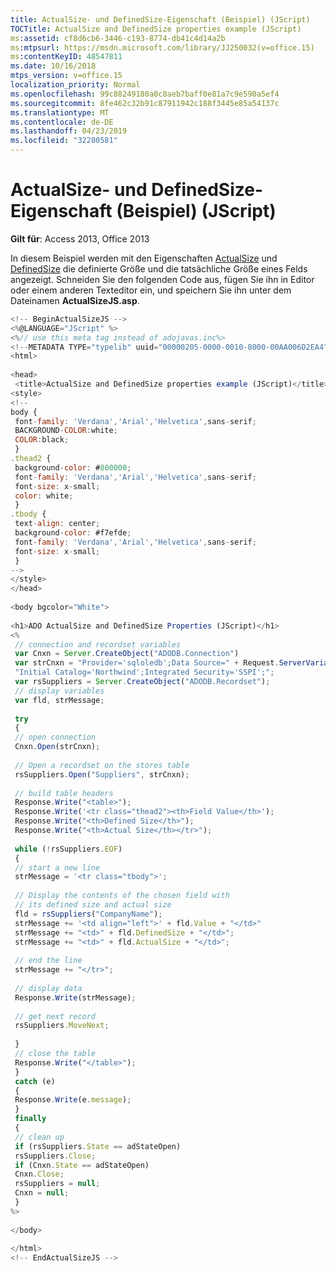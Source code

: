 ```yaml
---
title: ActualSize- und DefinedSize-Eigenschaft (Beispiel) (JScript)
TOCTitle: ActualSize and DefinedSize properties example (JScript)
ms:assetid: cf8d6cb6-3446-c193-8774-db41c4d14a2b
ms:mtpsurl: https://msdn.microsoft.com/library/JJ250032(v=office.15)
ms:contentKeyID: 48547811
ms.date: 10/16/2018
mtps_version: v=office.15
localization_priority: Normal
ms.openlocfilehash: 99c88249180a0c8aeb7baff0e81a7c9e590a5ef4
ms.sourcegitcommit: 8fe462c32b91c87911942c188f3445e85a54137c
ms.translationtype: MT
ms.contentlocale: de-DE
ms.lasthandoff: 04/23/2019
ms.locfileid: "32280581"
---
```

# <a name="actualsize-and-definedsize-properties-example-jscript"></a>ActualSize- und DefinedSize-Eigenschaft (Beispiel) (JScript)

**Gilt für**: Access 2013, Office 2013

In diesem Beispiel werden mit den Eigenschaften [ActualSize](actualsize-property-ado.md) und [DefinedSize](definedsize-property-ado.md) die definierte Größe und die tatsächliche Größe eines Felds angezeigt. Schneiden Sie den folgenden Code aus, fügen Sie ihn in Editor oder einem anderen Texteditor ein, und speichern Sie ihn unter dem Dateinamen **ActualSizeJS.asp**.

```javascript
<!-- BeginActualSizeJS --> 
<%@LANGUAGE="JScript" %> 
<%// use this meta tag instead of adojavas.inc%> 
<!--METADATA TYPE="typelib" uuid="00000205-0000-0010-8000-00AA006D2EA4" --> 
<html> 
 
<head> 
 <title>ActualSize and DefinedSize properties example (JScript)</title> 
<style> 
<!-- 
body { 
 font-family: 'Verdana','Arial','Helvetica',sans-serif; 
 BACKGROUND-COLOR:white; 
 COLOR:black; 
 } 
.thead2 { 
 background-color: #800000; 
 font-family: 'Verdana','Arial','Helvetica',sans-serif; 
 font-size: x-small; 
 color: white; 
 } 
.tbody { 
 text-align: center; 
 background-color: #f7efde; 
 font-family: 'Verdana','Arial','Helvetica',sans-serif; 
 font-size: x-small; 
 } 
--> 
</style> 
</head> 
 
<body bgcolor="White"> 
 
<h1>ADO ActualSize and DefinedSize Properties (JScript)</h1> 
<% 
 // connection and recordset variables 
 var Cnxn = Server.CreateObject("ADODB.Connection") 
 var strCnxn = "Provider='sqloledb';Data Source=" + Request.ServerVariables("SERVER_NAME") + ";" + 
 "Initial Catalog='Northwind';Integrated Security='SSPI';"; 
 var rsSuppliers = Server.CreateObject("ADODB.Recordset"); 
 // display variables 
 var fld, strMessage; 
 
 try 
 { 
 // open connection 
 Cnxn.Open(strCnxn); 
 
 // Open a recordset on the stores table 
 rsSuppliers.Open("Suppliers", strCnxn); 
 
 // build table headers 
 Response.Write("<table>"); 
 Response.Write('<tr class="thead2"><th>Field Value</th>'); 
 Response.Write("<th>Defined Size</th>"); 
 Response.Write("<th>Actual Size</th></tr>"); 
 
 while (!rsSuppliers.EOF) 
 { 
 // start a new line 
 strMessage = '<tr class="tbody">'; 
 
 // Display the contents of the chosen field with 
 // its defined size and actual size 
 fld = rsSuppliers("CompanyName"); 
 strMessage += '<td align="left">' + fld.Value + "</td>" 
 strMessage += "<td>" + fld.DefinedSize + "</td>"; 
 strMessage += "<td>" + fld.ActualSize + "</td>"; 
 
 // end the line 
 strMessage += "</tr>"; 
 
 // display data 
 Response.Write(strMessage); 
 
 // get next record 
 rsSuppliers.MoveNext; 
 
 } 
 // close the table 
 Response.Write("</table>"); 
 } 
 catch (e) 
 { 
 Response.Write(e.message); 
 } 
 finally 
 { 
 // clean up 
 if (rsSuppliers.State == adStateOpen) 
 rsSuppliers.Close; 
 if (Cnxn.State == adStateOpen) 
 Cnxn.Close; 
 rsSuppliers = null; 
 Cnxn = null; 
 } 
%> 
 
</body> 
 
</html> 
<!-- EndActualSizeJS --> 
 
```

